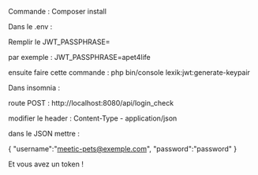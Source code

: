 Commande : Composer install 

Dans le .env : 

Remplir le JWT_PASSPHRASE=

par exemple : JWT_PASSPHRASE=apet4life

ensuite faire cette commande : 
php bin/console lexik:jwt:generate-keypair

Dans insomnia : 

route POST : http://localhost:8080/api/login_check

modifier le header : Content-Type - application/json

dans le JSON mettre : 

{
	"username":"meetic-pets@exemple.com",
	"password":"password"
}

Et vous avez un token !